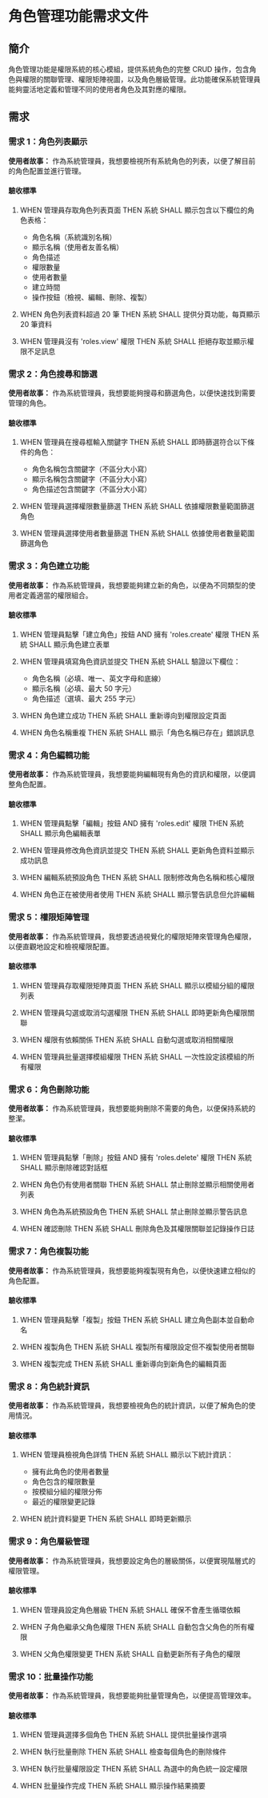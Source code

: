 # 角色管理功能需求文件

## 簡介

角色管理功能是權限系統的核心模組，提供系統角色的完整 CRUD 操作，包含角色與權限的關聯管理、權限矩陣視圖，以及角色層級管理。此功能確保系統管理員能夠靈活地定義和管理不同的使用者角色及其對應的權限。

## 需求

### 需求 1：角色列表顯示

**使用者故事：** 作為系統管理員，我想要檢視所有系統角色的列表，以便了解目前的角色配置並進行管理。

#### 驗收標準

1. WHEN 管理員存取角色列表頁面 THEN 系統 SHALL 顯示包含以下欄位的角色表格：
   - 角色名稱（系統識別名稱）
   - 顯示名稱（使用者友善名稱）
   - 角色描述
   - 權限數量
   - 使用者數量
   - 建立時間
   - 操作按鈕（檢視、編輯、刪除、複製）

2. WHEN 角色列表資料超過 20 筆 THEN 系統 SHALL 提供分頁功能，每頁顯示 20 筆資料

3. WHEN 管理員沒有 'roles.view' 權限 THEN 系統 SHALL 拒絕存取並顯示權限不足訊息

### 需求 2：角色搜尋和篩選

**使用者故事：** 作為系統管理員，我想要能夠搜尋和篩選角色，以便快速找到需要管理的角色。

#### 驗收標準

1. WHEN 管理員在搜尋框輸入關鍵字 THEN 系統 SHALL 即時篩選符合以下條件的角色：
   - 角色名稱包含關鍵字（不區分大小寫）
   - 顯示名稱包含關鍵字（不區分大小寫）
   - 角色描述包含關鍵字（不區分大小寫）

2. WHEN 管理員選擇權限數量篩選 THEN 系統 SHALL 依據權限數量範圍篩選角色

3. WHEN 管理員選擇使用者數量篩選 THEN 系統 SHALL 依據使用者數量範圍篩選角色

### 需求 3：角色建立功能

**使用者故事：** 作為系統管理員，我想要能夠建立新的角色，以便為不同類型的使用者定義適當的權限組合。

#### 驗收標準

1. WHEN 管理員點擊「建立角色」按鈕 AND 擁有 'roles.create' 權限 THEN 系統 SHALL 顯示角色建立表單

2. WHEN 管理員填寫角色資訊並提交 THEN 系統 SHALL 驗證以下欄位：
   - 角色名稱（必填、唯一、英文字母和底線）
   - 顯示名稱（必填、最大 50 字元）
   - 角色描述（選填、最大 255 字元）

3. WHEN 角色建立成功 THEN 系統 SHALL 重新導向到權限設定頁面

4. WHEN 角色名稱重複 THEN 系統 SHALL 顯示「角色名稱已存在」錯誤訊息

### 需求 4：角色編輯功能

**使用者故事：** 作為系統管理員，我想要能夠編輯現有角色的資訊和權限，以便調整角色配置。

#### 驗收標準

1. WHEN 管理員點擊「編輯」按鈕 AND 擁有 'roles.edit' 權限 THEN 系統 SHALL 顯示角色編輯表單

2. WHEN 管理員修改角色資訊並提交 THEN 系統 SHALL 更新角色資料並顯示成功訊息

3. WHEN 編輯系統預設角色 THEN 系統 SHALL 限制修改角色名稱和核心權限

4. WHEN 角色正在被使用者使用 THEN 系統 SHALL 顯示警告訊息但允許編輯

### 需求 5：權限矩陣管理

**使用者故事：** 作為系統管理員，我想要透過視覺化的權限矩陣來管理角色權限，以便直觀地設定和檢視權限配置。

#### 驗收標準

1. WHEN 管理員存取權限矩陣頁面 THEN 系統 SHALL 顯示以模組分組的權限列表

2. WHEN 管理員勾選或取消勾選權限 THEN 系統 SHALL 即時更新角色權限關聯

3. WHEN 權限有依賴關係 THEN 系統 SHALL 自動勾選或取消相關權限

4. WHEN 管理員批量選擇模組權限 THEN 系統 SHALL 一次性設定該模組的所有權限

### 需求 6：角色刪除功能

**使用者故事：** 作為系統管理員，我想要能夠刪除不需要的角色，以便保持系統的整潔。

#### 驗收標準

1. WHEN 管理員點擊「刪除」按鈕 AND 擁有 'roles.delete' 權限 THEN 系統 SHALL 顯示刪除確認對話框

2. WHEN 角色仍有使用者關聯 THEN 系統 SHALL 禁止刪除並顯示相關使用者列表

3. WHEN 角色為系統預設角色 THEN 系統 SHALL 禁止刪除並顯示警告訊息

4. WHEN 確認刪除 THEN 系統 SHALL 刪除角色及其權限關聯並記錄操作日誌

### 需求 7：角色複製功能

**使用者故事：** 作為系統管理員，我想要能夠複製現有角色，以便快速建立相似的角色配置。

#### 驗收標準

1. WHEN 管理員點擊「複製」按鈕 THEN 系統 SHALL 建立角色副本並自動命名

2. WHEN 複製角色 THEN 系統 SHALL 複製所有權限設定但不複製使用者關聯

3. WHEN 複製完成 THEN 系統 SHALL 重新導向到新角色的編輯頁面

### 需求 8：角色統計資訊

**使用者故事：** 作為系統管理員，我想要檢視角色的統計資訊，以便了解角色的使用情況。

#### 驗收標準

1. WHEN 管理員檢視角色詳情 THEN 系統 SHALL 顯示以下統計資訊：
   - 擁有此角色的使用者數量
   - 角色包含的權限數量
   - 按模組分組的權限分佈
   - 最近的權限變更記錄

2. WHEN 統計資料變更 THEN 系統 SHALL 即時更新顯示

### 需求 9：角色層級管理

**使用者故事：** 作為系統管理員，我想要設定角色的層級關係，以便實現階層式的權限管理。

#### 驗收標準

1. WHEN 管理員設定角色層級 THEN 系統 SHALL 確保不會產生循環依賴

2. WHEN 子角色繼承父角色權限 THEN 系統 SHALL 自動包含父角色的所有權限

3. WHEN 父角色權限變更 THEN 系統 SHALL 自動更新所有子角色的權限

### 需求 10：批量操作功能

**使用者故事：** 作為系統管理員，我想要能夠批量管理角色，以便提高管理效率。

#### 驗收標準

1. WHEN 管理員選擇多個角色 THEN 系統 SHALL 提供批量操作選項

2. WHEN 執行批量刪除 THEN 系統 SHALL 檢查每個角色的刪除條件

3. WHEN 執行批量權限設定 THEN 系統 SHALL 為選中的角色統一設定權限

4. WHEN 批量操作完成 THEN 系統 SHALL 顯示操作結果摘要